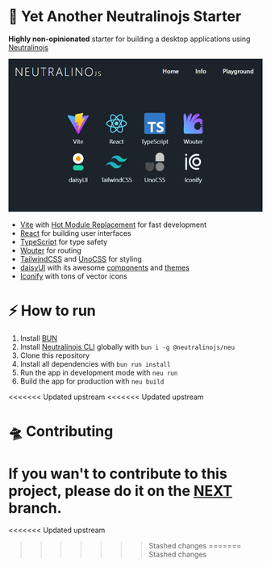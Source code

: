 # 🥱 Yet Another Neutralinojs Starter

**Highly non-opinionated** starter for building a desktop applications using
[Neutralinojs](https://neutralino.js.org/docs/)

![Screenshot](web/public/screenshot.jpg)

- [Vite](https://vite.dev/) with
  [Hot Module Replacement](https://vitejs.dev/guide/features#hot-module-replacement)
  for fast development
- [React](https://react.dev/) for building user interfaces
- [TypeScript](https://www.typescriptlang.org/) for type safety
- [Wouter](https://github.com/molefrog/wouter) for routing
- [TailwindCSS](https://tailwindcss.com/) and [UnoCSS](https://unocss.dev/) for
  styling
- [daisyUI](https://daisyui.com/) with its awesome
  [components](https://daisyui.com/components/) and
  [themes](https://daisyui.com/docs/themes/)
- [Iconify](https://iconify.design/) with tons of vector icons

# ⚡️ How to run

1. Install [BUN](https://bun.sh/)
2. Install
   [Neutralinojs CLI](https://neutralino.js.org/docs/#/setup/installation)
   globally with `bun i -g @neutralinojs/neu`
3. Clone this repository
4. Install all dependencies with `bun run install`
5. Run the app in development mode with `neu run`
6. Build the app for production with `neu build`

<<<<<<< Updated upstream
<<<<<<< Updated upstream
# 🛸 Contributing

If you wan't to contribute to this project, please do it on the
[NEXT](https://github.com/Avaray/yet-another-neutralinojs-starter/tree/next)
branch. 
=======
<!-- # 😧 Known Issues

- In development mode, you will see `Global variables patch was reverted` warning in the console. This started happening after latest Neutralinojs update. It doesn't affect the app functionality but it's annoying. Currently, I don't have a solution for this. -->

<!-- # 👋 Credits

=======
<!-- # 😧 Known Issues

- In development mode, you will see `Global variables patch was reverted` warning in the console. This started happening after latest Neutralinojs update. It doesn't affect the app functionality but it's annoying. Currently, I don't have a solution for this. -->

<!-- # 👋 Credits

>>>>>>> Stashed changes
- This project was inspired by template of
  [@JustPilz](https://github.com/JustPilz/neu-react-ts-vite-template) -->

<!-- # 🛸 Contributing

If you wan't to contribute to this project, please do it on the
[NEXT](https://github.com/Avaray/yet-another-neutralinojs-starter/tree/next)
branch.  -->
<<<<<<< Updated upstream
>>>>>>> Stashed changes
=======
>>>>>>> Stashed changes
